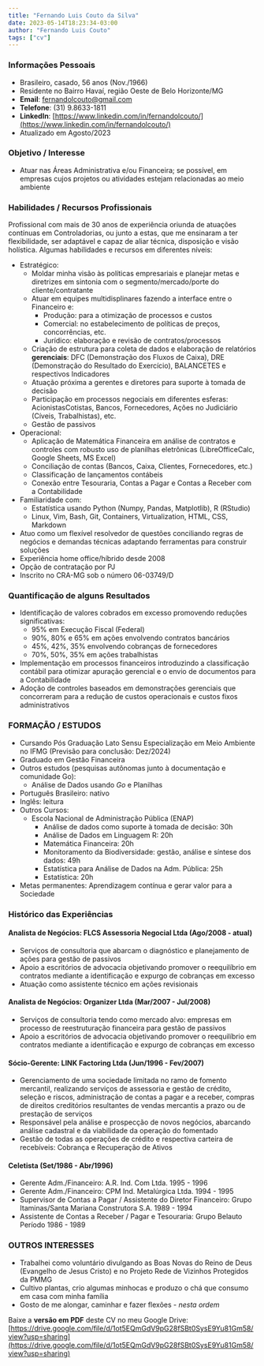 ```yaml
---
title: "Fernando Luis Couto da Silva"
date: 2023-05-14T18:23:34-03:00
author: "Fernando Luis Couto"
tags: ["cv"]
---
```


### Informações Pessoais

* Brasileiro, casado, 56 anos (Nov./1966)
* Residente no Bairro Havaí, região Oeste de Belo Horizonte/MG
* **Email**: [fernandolcouto@gmail.com](mailto:fernandolcouto@gmail.com)
* **Telefone**: (31) 9.8633-1811
* **LinkedIn**: [https://www.linkedin.com/in/fernandolcouto/](https://www.linkedin.com/in/fernandolcouto/)
* Atualizado em Agosto/2023


### Objetivo / Interesse

* Atuar nas Áreas Administrativa e/ou Financeira; se possível, em empresas cujos projetos ou atividades estejam relacionadas ao meio ambiente

### Habilidades / Recursos Profissionais

Profissional com mais de 30 anos de experiência oriunda de atuações contínuas em Controladorias, ou junto a estas, que me ensinaram a ter flexibilidade, ser adaptável e capaz de aliar técnica, disposição e visão holística. Algumas habilidades e recursos em diferentes níveis:

* Estratégico:
    - Moldar minha visão às políticas empresariais e planejar metas e diretrizes em sintonia com o segmento/mercado/porte do cliente/contratante
    - Atuar em equipes multidisplinares fazendo a interface entre o Financeiro e:
        * Produção: para a otimização de processos e custos
        * Comercial: no estabelecimento de políticas de preços, concorrências, etc.
        * Jurídico: elaboração e revisão de contratos/processos 
    - Criação de estrutura para coleta de dados e elaboração de relatórios __gerenciais__: DFC (Demonstração dos Fluxos de Caixa), DRE (Demonstração do Resultado do Exercício), BALANCETES e respectivos Indicadores
    - Atuação próxima a gerentes e diretores para suporte à tomada de decisão
    - Participação em processos negociais em diferentes esferas: AcionistasCotistas, Bancos, Fornecedores, Ações no Judiciário (Cíveis, Trabalhistas), etc.
    - Gestão de passivos
* Operacional:
    - Aplicação de Matemática Financeira em análise de contratos e controles com robusto uso de planilhas eletrônicas (LibreOfficeCalc, Google Sheets, MS Excel)
    - Conciliação de contas (Bancos, Caixa, Clientes, Fornecedores, etc.)
    - Classificação de lançamentos contábeis
    - Conexão entre Tesouraria, Contas a Pagar e Contas a Receber com a Contabilidade
* Familiaridade com:
    - Estatística usando Python (Numpy, Pandas, Matplotlib), R (RStudio)
    - Linux, Vim, Bash, Git, Containers, Virtualization, HTML, CSS, Markdown
* Atuo como um flexível resolvedor de questões conciliando regras de negócios e demandas técnicas adaptando ferramentas para construir soluções
* Experiência home office/híbrido desde 2008
* Opção de contratação por PJ
* Inscrito no CRA-MG sob o número 06-03749/D


### Quantificação de alguns Resultados
* Identificação de valores cobrados em excesso promovendo reduções significativas:
    - 95% em Execução Fiscal (Federal)
    - 90%, 80% e 65% em ações envolvendo contratos bancários
    - 45%, 42%, 35% envolvendo cobranças de fornecedores
    - 70%, 50%, 35% em ações trabalhistas
* Implementação em processos financeiros introduzindo a classificação contábil para otimizar apuração gerencial e o envio de documentos para a Contabilidade
* Adoção de controles baseados em demonstrações gerenciais que concorreram para a redução de custos operacionais e custos fixos administrativos

### FORMAÇÃO / ESTUDOS
* Cursando Pós Graduação Lato Sensu Especialização em Meio Ambiente no IFMG (Previsão para conclusão: Dez/2024)
* Graduado em Gestão Financeira
* Outros estudos (pesquisas autônomas junto à documentação e comunidade Go): 
    - Análise de Dados usando _Go_ e Planilhas
* Português Brasileiro: nativo
* Inglês: leitura
* Outros Cursos:
    - Escola Nacional de Administração Pública (ENAP)
        * Análise de dados como suporte à tomada de decisão: 30h
        * Análise de Dados em Linguagem R: 20h
        * Matemática Financeira: 20h
        * Monitoramento da Biodiversidade: gestão, análise e síntese dos dados: 49h
        * Estatística para Análise de Dados na Adm. Pública: 25h
        * Estatística: 20h
* Metas permanentes: Aprendizagem contínua e gerar valor para a Sociedade

### Histórico das Experiências

#### Analista de Negócios: FLCS Assessoria Negocial Ltda (Ago/2008 - atual)
* Serviços de consultoria que abarcam o diagnóstico e planejamento de ações para gestão de passivos
* Apoio a escritórios de advocacia objetivando promover o reequilíbrio em contratos mediante a identificação e expurgo de cobranças em excesso
* Atuação como assistente técnico em ações revisionais

#### Analista de Negócios: Organizer Ltda (Mar/2007 - Jul/2008)
* Serviços de consultoria tendo como mercado alvo: empresas em processo de reestruturação financeira para gestão de passivos
* Apoio a escritórios de advocacia objetivando promover o reequilíbrio em contratos mediante a identificação e expurgo de cobranças em excesso

#### Sócio-Gerente: LINK Factoring Ltda (Jun/1996 - Fev/2007)
* Gerenciamento de uma sociedade limitada no ramo de fomento mercantil, realizando serviços de assessoria e gestão de crédito, seleção e riscos, administração de contas a pagar e a receber, compras de direitos creditórios resultantes de vendas mercantis a prazo ou de prestação de serviços
* Responsável pela análise e prospecção de novos negócios, abarcando análise cadastral e da viabilidade da operação do fomentado
* Gestão de todas as operações de crédito e respectiva carteira de recebíveis: Cobrança e Recuperação de Ativos

#### Celetista (Set/1986 - Abr/1996)
* Gerente Adm./Financeiro: A.R. Ind. Com Ltda. 1995 - 1996
* Gerente Adm./Financeiro: CPM Ind. Metalúrgica Ltda. 1994 - 1995
* Supervisor de Contas a Pagar / Assistente do Diretor Financeiro: Grupo Itaminas/Santa Mariana Construtora S.A. 1989 - 1994
* Assistente de Contas a Receber / Pagar e Tesouraria: Grupo Belauto Período 1986 - 1989


### OUTROS INTERESSES

* Trabalhei como voluntário divulgando as Boas Novas do Reino de Deus (Evangelho de Jesus Cristo) e no Projeto Rede de Vizinhos Protegidos da PMMG
* Cultivo plantas, crio algumas minhocas e produzo o chá que consumo em casa com minha família
* Gosto de me alongar, caminhar e fazer flexões - _nesta ordem_


Baixe a **versão em PDF** deste CV no meu Google Drive: [https://drive.google.com/file/d/1ot5EQmGdV9pG28fSBt0SysE9Yu81Gm58/view?usp=sharing](https://drive.google.com/file/d/1ot5EQmGdV9pG28fSBt0SysE9Yu81Gm58/view?usp=sharing)
